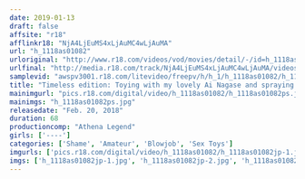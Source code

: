 ```yaml
---
date: 2019-01-13
draft: false
affsite: "r18"
afflinkr18: "NjA4LjEuMS4xLjAuMC4wLjAuMA"
url: "h_1118as01082"
urloriginal: "http://www.r18.com/videos/vod/movies/detail/-/id=h_1118as01082"
urlfinal: "http://media.r18.com/track/NjA4LjEuMS4xLjAuMC4wLjAuMA/videos/vod/movies/detail/-/id=h_1118as01082"
samplevid: "awspv3001.r18.com/litevideo/freepv/h/h_1/h_1118as01082/h_1118as01082_dmb_s.mp4"
title: "Timeless edition: Toying with my lovely Ai Nagase and spraying her with cum"
mainimgurl: "pics.r18.com/digital/video/h_1118as01082/h_1118as01082ps.jpg"
mainimgs: "h_1118as01082ps.jpg"
releasedate: "Feb. 20, 2018"
duration: 68
productioncomp: "Athena Legend"
girls: ['----']
categories: ['Shame', 'Amateur', 'Blowjob', 'Sex Toys']
imgurls: ['pics.r18.com/digital/video/h_1118as01082/h_1118as01082jp-1.jpg', 'pics.r18.com/digital/video/h_1118as01082/h_1118as01082jp-2.jpg', 'pics.r18.com/digital/video/h_1118as01082/h_1118as01082jp-3.jpg', 'pics.r18.com/digital/video/h_1118as01082/h_1118as01082jp-4.jpg', 'pics.r18.com/digital/video/h_1118as01082/h_1118as01082jp-5.jpg', 'pics.r18.com/digital/video/h_1118as01082/h_1118as01082jp-6.jpg', 'pics.r18.com/digital/video/h_1118as01082/h_1118as01082jp-7.jpg', 'pics.r18.com/digital/video/h_1118as01082/h_1118as01082jp-8.jpg', 'pics.r18.com/digital/video/h_1118as01082/h_1118as01082jp-9.jpg', 'pics.r18.com/digital/video/h_1118as01082/h_1118as01082jp-10.jpg', 'pics.r18.com/digital/video/h_1118as01082/h_1118as01082jp-11.jpg', 'pics.r18.com/digital/video/h_1118as01082/h_1118as01082jp-12.jpg', 'pics.r18.com/digital/video/h_1118as01082/h_1118as01082jp-13.jpg', 'pics.r18.com/digital/video/h_1118as01082/h_1118as01082jp-14.jpg', 'pics.r18.com/digital/video/h_1118as01082/h_1118as01082jp-15.jpg', 'pics.r18.com/digital/video/h_1118as01082/h_1118as01082jp-16.jpg', 'pics.r18.com/digital/video/h_1118as01082/h_1118as01082jp-17.jpg', 'pics.r18.com/digital/video/h_1118as01082/h_1118as01082jp-18.jpg', 'pics.r18.com/digital/video/h_1118as01082/h_1118as01082jp-19.jpg', 'pics.r18.com/digital/video/h_1118as01082/h_1118as01082jp-20.jpg']
imgs: ['h_1118as01082jp-1.jpg', 'h_1118as01082jp-2.jpg', 'h_1118as01082jp-3.jpg', 'h_1118as01082jp-4.jpg', 'h_1118as01082jp-5.jpg', 'h_1118as01082jp-6.jpg', 'h_1118as01082jp-7.jpg', 'h_1118as01082jp-8.jpg', 'h_1118as01082jp-9.jpg', 'h_1118as01082jp-10.jpg', 'h_1118as01082jp-11.jpg', 'h_1118as01082jp-12.jpg', 'h_1118as01082jp-13.jpg', 'h_1118as01082jp-14.jpg', 'h_1118as01082jp-15.jpg', 'h_1118as01082jp-16.jpg', 'h_1118as01082jp-17.jpg', 'h_1118as01082jp-18.jpg', 'h_1118as01082jp-19.jpg', 'h_1118as01082jp-20.jpg']
---
```


